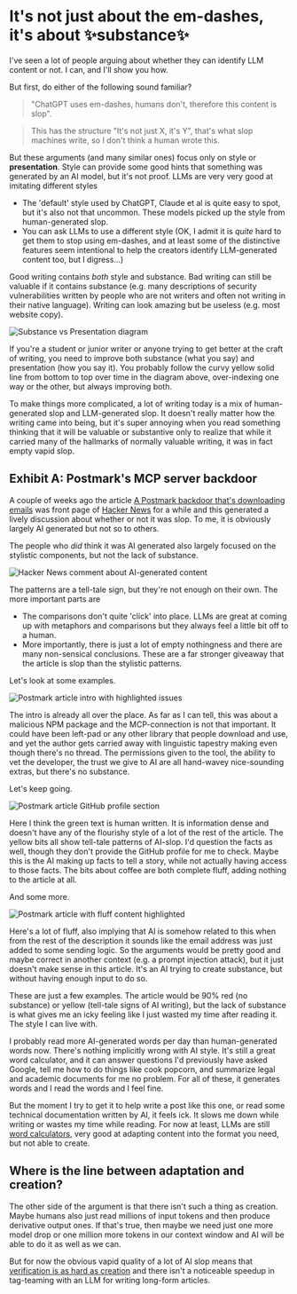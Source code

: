 # It's not just about the em-dashes, it's about ✨substance✨ 

I've seen a lot of people arguing about whether they can identify LLM content or not. I can, and I'll show you how.

But first, do either of the following sound familiar?

> "ChatGPT uses em-dashes, humans don't, therefore this content is slop".


> This has the structure "It's not just X, it's Y", that's what slop machines write, so I don't think a human wrote this.

But these arguments (and many similar ones) focus only on style or **presentation**. Style can provide some good hints that something was generated by an AI model, but it's not proof. LLMs are very very good at imitating different styles

* The 'default' style used by ChatGPT, Claude et al is quite easy to spot, but it's also not that uncommon. These models picked up the style from human-generated slop.
* You can ask LLMs to use a different style (OK, I admit it is _quite_ hard to get them to stop using em-dashes, and at least some of the distinctive features seem intentional to help the creators identify LLM-generated content too, but I digress...)


Good writing contains _both_ style and substance. Bad writing can still be valuable if it contains substance (e.g. many descriptions of security vulnerabilities written by people who are not writers and often not writing in their native language). Writing can look amazing but be useless (e.g. most website copy).


![Substance vs Presentation diagram](assets/substance-vs-presentation.png)

If you're a student or junior writer or anyone trying to get better at the craft of writing, you need to improve both substance (what you say) and presentation (how you say it). You probably follow the curvy yellow solid line from bottom to top over time in the diagram above, over-indexing one way or the other, but always improving both.

To make things more complicated, a lot of writing today is a mix of human-generated slop and LLM-generated slop. It doesn't really matter how the writing came into being, but it's super annoying when you read something thinking that it will be valuable or substantive only to realize that while it carried many of the hallmarks of normally valuable writing, it was in fact empty vapid slop.

## Exhibit A: Postmark's MCP server backdoor

A couple of weeks ago the article [A Postmark backdoor that's downloading emails](https://www.koi.ai/blog/postmark-mcp-npm-malicious-backdoor-email-theft) was front page of [Hacker News](https://news.ycombinator.com) for a while and this generated a lively discussion about whether or not it was slop. To me, it is obviously largely AI generated but not so to others.

The people who _did_ think it was AI generated also largely focused on the stylistic components, but not the lack of substance.

![Hacker News comment about AI-generated content](assets/postmark-comment.png)

The patterns are a tell-tale sign, but they're not enough on their own. The more important parts are 

- The comparisons don't quite 'click' into place. LLMs are great at coming up with metaphors and comparisons but they always feel a little bit off to a human. 
- More importantly, there is just a lot of empty nothingness and there are many non-sensical conclusions. These are a far stronger giveaway that the article is slop than the stylistic patterns. 

Let's look at some examples.

![Postmark article intro with highlighted issues](assets/postmark-intro.png)

The intro is already all over the place. As far as I can tell, this was about a malicious NPM package and the MCP-connection is not that important. It could have been left-pad or any other library that people download and use, and yet the author gets carried away with linguistic tapestry making even though there's no thread. The permissions given to the tool, the ability to vet the developer, the trust we give to AI are all hand-wavey nice-sounding extras, but there's no substance.

Let's keep going.

![Postmark article GitHub profile section](assets/postmark-github.png)

Here I think the green text is human written. It is information dense and doesn't have any of the flourishy style of a lot of the rest of the article. The yellow bits all show tell-tale patterns of AI-slop. I'd question the facts as well, though they don't provide the GitHub profile for me to check. Maybe this is the AI making up facts to tell a story, while not actually having access to those facts. The bits about coffee are both complete fluff, adding nothing to the article at all.

And some more.

![Postmark article with fluff content highlighted](assets/postmark-fluff.png)

Here's a lot of fluff, also implying that AI is somehow related to this when from the rest of the description it sounds like the email address was just added to some sending logic. So the arguments would be pretty good and maybe correct in another context (e.g. a prompt injection attack), but it just doesn't make sense in this article. It's an AI trying to create substance, but without having enough input to do so.

These are just a few examples. The article would be 90% red (no substance) or yellow (tell-tale signs of AI writing), but the lack of substance is what gives me an icky feeling like I just wasted my time after reading it. The style I can live with.

I probably read more AI-generated words per day than human-generated words now. There's nothing implicitly wrong with AI style. It's still a great word calculator, and it can answer questions I'd previously have asked Google, tell me how to do things like cook popcorn, and summarize legal and academic documents for me no problem. For all of these, it generates words and I read the words and I feel fine.

But the moment I try to get it to help write a post like this one, or read some technical documentation written by AI, it feels ick. It slows me down while writing or wastes my time while reading. For now at least, LLMs are still [word calculators](https://simonwillison.net/2023/Apr/2/calculator-for-words/), very good at adapting content into the format you need, but not able to create.

## Where is the line between adaptation and creation? 

The other side of the argument is that there isn't such a thing as creation. Maybe humans also just read millions of input tokens and then produce derivative output ones. If that's true, then maybe we need just one more model drop or one million more tokens in our context window and AI will be able to do it as well as we can. 

But for now the obvious vapid quality of a lot of AI slop means that [verification is as hard as creation](https://ritza.co/articles/verification-is-as-hard-as-creation-chatgpt/) and there isn't a noticeable speedup in tag-teaming with an LLM for writing long-form articles.





